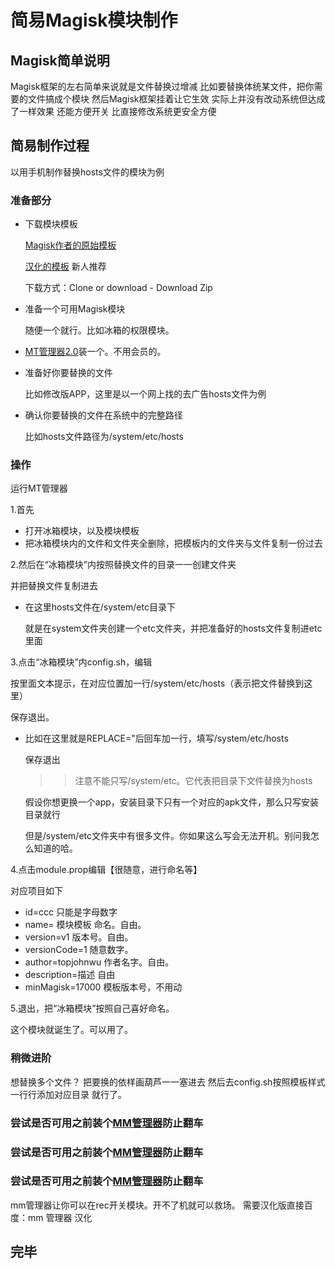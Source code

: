 # 简易Magisk模块制作

## Magisk简单说明

Magisk框架的左右简单来说就是文件替换过增减
比如要替换体统某文件，把你需要的文件搞成个模块
然后Magisk框架挂着让它生效
实际上并没有改动系统但达成了一样效果
还能方便开关
比直接修改系统更安全方便

## 简易制作过程

以用手机制作替换hosts文件的模块为例

### 准备部分

* 下载模块模板

  [Magisk作者的原始模板](https://github.com/topjohnwu/magisk-module-template)
  
  [汉化的模板](https://github.com/Magisk-Modules-Repo-CN/magisk-module-template) 新人推荐
  
  下载方式：Clone or download - Download Zip
  
* 准备一个可用Magisk模块

  随便一个就行。比如冰箱的权限模块。

* [MT管理器2.0](https://www.coolapk.com/apk/bin.mt.plus)装一个。不用会员的。

* 准备好你要替换的文件

  比如修改版APP，这里是以一个网上找的去广告hosts文件为例
 
* 确认你要替换的文件在系统中的完整路径

   比如hosts文件路径为/system/etc/hosts
   
### 操作

运行MT管理器

1.首先
  * 打开冰箱模块，以及模块模板
  * 把冰箱模块内的文件和文件夹全删除，把模板内的文件夹与文件复制一份过去

2.然后在“冰箱模块”内按照替换文件的目录一一创建文件夹

  并把替换文件复制进去
  
  * 在这里hosts文件在/system/etc目录下
  
    就是在system文件夹创建一个etc文件夹，并把准备好的hosts文件复制进etc里面
   
3.点击“冰箱模块”内config.sh，编辑
  
  按里面文本提示，在对应位置加一行/system/etc/hosts（表示把文件替换到这里）
    
  保存退出。
  
  * 比如在这里就是REPLACE="后回车加一行，填写/system/etc/hosts
    
    保存退出
    
    >> 注意不能只写/system/etc。它代表把目录下文件替换为hosts
    
       假设你想更换一个app，安装目录下只有一个对应的apk文件，那么只写安装目录就行
       
       但是/system/etc文件夹中有很多文件。你如果这么写会无法开机。别问我怎么知道的哈。
  
4.点击module.prop编辑【很随意，进行命名等】

  对应项目如下
  
  * id=ccc             只能是字母数字
  * name=              模块模板 命名。自由。
  * version=v1         版本号。自由。
  * versionCode=1      随意数字。
  * author=topjohnwu   作者名字。自由。
  * description=描述   自由
  * minMagisk=17000    模板版本号，不用动
  
5.退出，把“冰箱模块”按照自己喜好命名。
  
  这个模块就诞生了。可以用了。

### 稍微进阶
   想替换多个文件？
   把要换的依样画葫芦一一塞进去
   然后去config.sh按照模板样式一行行添加对应目录
   就行了。

### 尝试是否可用之前装个[MM管理器](https://github.com/Magisk-Modules-Repo/mm)防止翻车
### 尝试是否可用之前装个[MM管理器](https://github.com/Magisk-Modules-Repo/mm)防止翻车
### 尝试是否可用之前装个[MM管理器](https://github.com/Magisk-Modules-Repo/mm)防止翻车

mm管理器让你可以在rec开关模块。开不了机就可以救场。
需要汉化版直接百度：mm 管理器 汉化

## 完毕
